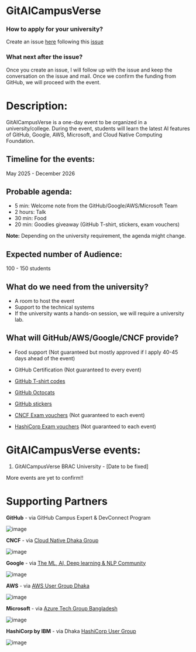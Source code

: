 # GitAICampusVerse



### How to apply for your university?
Create an issue [here](https://github.com/mitul3737/GitAICampusVerse/issues) following this [issue](https://github.com/mitul3737/GitAICampusVerse/issues/1)

### What next after the issue?
Once you create an issue, I will follow up with the issue and keep the conversation on the issue and mail. Once we confirm the funding from GitHub, we will proceed with the event.

# Description:

GitAICampusVerse is a one-day event to be organized in a university/college. During the event, students will learn the latest AI features of GitHub, Google, AWS, Microsoft, and Cloud Native Computing Foundation. 

## Timeline for the events: 

May 2025 - December 2026

## Probable agenda:
- 5 min: Welcome note from the GitHub/Google/AWS/Microsoft Team
- 2 hours: Talk
- 30 min: Food
- 20 min: Goodies giveaway (GitHub T-shirt, stickers, exam vouchers)

**Note:** Depending on the university requirement, the agenda might change.

## Expected number of Audience: 

100 - 150 students


## What do we need from the university?
- A room to host the event
- Support to the technical systems
- If the university wants a hands-on session, we will require a university lab. 




## What will GitHub/AWS/Google/CNCF provide?

- Food support (Not guaranteed but mostly approved if I apply 40-45 days ahead of the event)


- GitHub Certification (Not guaranteed to every event)

-  [GitHub T-shirt codes](https://thegithubshop.com/search?type=product&q=T%20shirt)

- [GitHub Octocats](https://thegithubshop.com/search?type=product&q=octocat)

- [GitHub stickers](https://thegithubshop.com/search?type=product&q=stickers)


- [CNCF Exam vouchers](https://www.cncf.io/training/certification/) (Not guaranteed to each event)

- [HashiCorp Exam vouchers](https://www.hashicorp.com/en/conferences/hashiconf/certifications) (Not guaranteed to each event)


# GitAICampusVerse events:
1. GitAICampusVerse BRAC University - [Date to be fixed]

More events are yet  to confirm!!

# Supporting Partners

**GitHub** - via GitHub Campus Expert & DevConnect Program

![image](https://github.com/user-attachments/assets/cfe317a1-8306-4aca-aaff-a2e7cb58fa01)
 

**CNCF** - via [Cloud Native Dhaka Group](https://community.cncf.io/cloud-native-dhaka/)

![image](https://github.com/user-attachments/assets/2e2c3e50-cab5-4f69-b435-851c2e603b77)

**Google** - via [The ML, AI, Deep learning & NLP Community](https://www.facebook.com/groups/178663161076600)

![image](https://github.com/user-attachments/assets/d84931e3-638f-4778-ab89-fe3e63db0f96)

**AWS** - via [AWS User Group Dhaka](https://www.meetup.com/awsugbd/)

![image](https://github.com/user-attachments/assets/7b1b9693-464d-4d29-9fe9-07b25bf07f75)


**Microsoft** - via [Azure Tech Group Bangladesh](https://www.meetup.com/azure-tech-group-bangladesh/)

![image](https://github.com/user-attachments/assets/fca61f51-5e7a-4a9c-815b-4d8e5a2f4176)

**HashiCorp by IBM** - via Dhaka [HashiCorp User Group](https://www.meetup.com/dhaka-hashicorp-user-group/)

![image](https://github.com/user-attachments/assets/860130ca-ed4e-437c-aa25-d9c7c5112b46)



